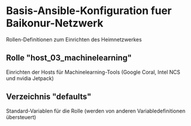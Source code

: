 # Basis-Ansible-Konfiguration fuer Baikonur-Netzwerk
Rollen-Definitionen zum Einrichten des Heimnetzwerkes

## Rolle "host_03_machinelearning"
Einrichten der Hosts für Machinelearning-Tools (Google Coral, Intel NCS und nvidia Jetpack)

## Verzeichnis "defaults"
Standard-Variablen für die Rolle (werden von anderen Variabledefinitionen übersteuert)
